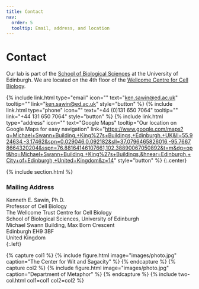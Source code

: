 ```yaml
---
title: Contact
nav:
  order: 5
  tooltip: Email, address, and location
---
```


# <i class="fas fa-envelope"></i>Contact

Our lab is part of the [School of Biological Sciences](https://www.ed.ac.uk/biology) at the University of Edinburgh.
We are located on the 4th floor of the [Wellcome Centre for Cell Biology](https://www.wcb.ed.ac.uk).

{%
  include link.html
  type="email"
  icon=""
  text="ken.sawin@ed.ac.uk"
  tooltip=""
  link="ken.sawin@ed.ac.uk"
  style="button"
%}
{%
  include link.html
  type="phone"
  icon=""
  text="+44 (0)131 650 7064"
  tooltip=""
  link="+44 131 650 7064"
  style="button"
%}
{%
  include link.html
  type="address"
  icon=""
  text="Google Maps"
  tooltip="Our location on Google Maps for easy navigation"
  link="https://www.google.com/maps?q=Michael+Swann+Building,+King%27s+Buildings,+Edinburgh,+UK&ll=55.924634,-3.17462&spn=0.029046,0.092182&sll=37.0796465826016,-95.76678664320204&sspn=76.88164146107661,102.38890067050892&t=m&dg=opt&hq=Michael+Swann+Building,+King%27s+Buildings,&hnear=Edinburgh,+City+of+Edinburgh,+United+Kingdom&z=14"
  style="button"
%}
{:.center}

{% include section.html %}

### <i class="fas fa-mail-bulk"></i>Mailing Address

Kenneth E. Sawin, Ph.D.  
Professor of Cell Biology  
The Wellcome Trust Centre for Cell Biology  
School of Biological Sciences, University of Edinburgh  
Michael Swann Building, Max Born Crescent  
Edinburgh EH9  3BF  
United Kingdom  
{:.left}

{% capture col1 %}
{%
  include figure.html
  image="images/photo.jpg"
  caption="The Center for Wit and Sagacity"
%}
{% endcapture %}
{% capture col2 %}
{%
  include figure.html
  image="images/photo.jpg"
  caption="Department of Metaphor"
%}
{% endcapture %}
{% include two-col.html col1=col1 col2=col2 %}
